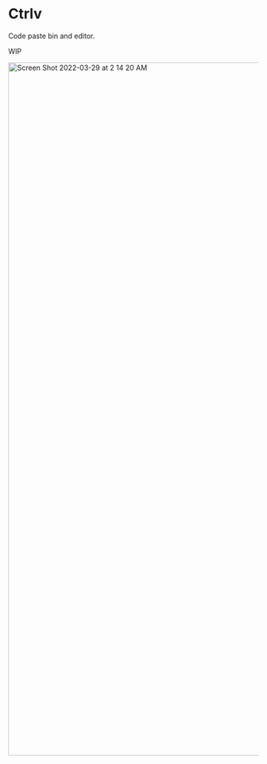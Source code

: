 # Ctrlv

Code paste bin and editor.

WIP

<img width="1395" alt="Screen Shot 2022-03-29 at 2 14 20 AM" src="https://user-images.githubusercontent.com/2897340/160538160-e25e43d2-5fd4-4e0e-a896-0eb3d56a37e4.png">

